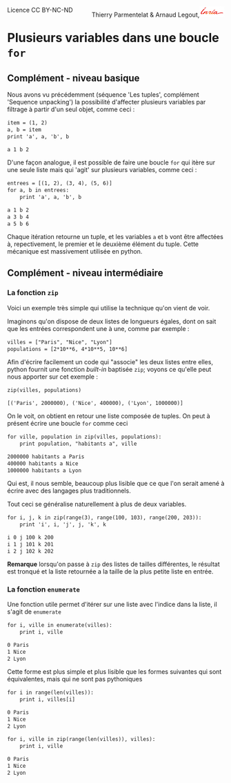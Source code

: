 
<span style="float:left;">Licence CC BY-NC-ND</span><span style="float:right;">Thierry Parmentelat &amp; Arnaud Legout,<img src="../../media/inria-25.png" style="display:inline"></span><br/>

# Plusieurs variables dans une boucle `for`

## Complément - niveau basique

Nous avons vu précédemment (séquence 'Les tuples', complément 'Sequence unpacking') la possibilité d'affecter plusieurs variables par filtrage à partir d'un seul objet, comme ceci&nbsp;:


```
item = (1, 2)
a, b = item
print 'a', a, 'b', b
```

    a 1 b 2


D'une façon analogue, il est possible de faire une boucle `for` qui itère sur une seule liste mais qui 'agit' sur plusieurs variables, comme ceci&nbsp;:


```
entrees = [(1, 2), (3, 4), (5, 6)]
for a, b in entrees:
    print 'a', a, 'b', b
```

    a 1 b 2
    a 3 b 4
    a 5 b 6


Chaque itération retourne un tuple, et les variables `a` et `b` vont être affectées à, repectivement, le premier et le deuxième élément du tuple. Cette mécanique est massivement utilisée en python.

## Complément - niveau intermédiaire

### La fonction `zip`

Voici un exemple très simple qui utilise la technique qu'on vient de voir.

Imaginons qu'on dispose de deux listes de longueurs égales, dont on sait que les entrées correspondent une à une, comme par exemple&nbsp;:


```
villes = ["Paris", "Nice", "Lyon"]
populations = [2*10**6, 4*10**5, 10**6]
```

Afin d'écrire facilement un code qui "associe" les deux listes entre elles, python fournit une fonction *built-in* baptisée `zip`; voyons ce qu'elle peut nous apporter sur cet exemple&nbsp;:


```
zip(villes, populations)
```




    [('Paris', 2000000), ('Nice', 400000), ('Lyon', 1000000)]



On le voit, on obtient en retour une liste composée de tuples. On peut à présent écrire une boucle `for` comme ceci


```
for ville, population in zip(villes, populations):
    print population, "habitants a", ville
```

    2000000 habitants a Paris
    400000 habitants a Nice
    1000000 habitants a Lyon


Qui est, il nous semble, beaucoup plus lisible que ce que l'on serait amené à écrire avec des langages plus traditionnels.

Tout ceci se généralise naturellement à plus de deux variables.


```
for i, j, k in zip(range(3), range(100, 103), range(200, 203)):
    print 'i', i, 'j', j, 'k', k
```

    i 0 j 100 k 200
    i 1 j 101 k 201
    i 2 j 102 k 202


**Remarque** lorsqu'on passe à `zip` des listes de tailles différentes, le résultat est tronqué et la liste retournée a la taille de la plus petite liste en entrée.

### La fonction `enumerate`

Une fonction utile permet d'itérer sur une liste avec l'indice dans la liste, il s'agit de `enumerate`


```
for i, ville in enumerate(villes):
    print i, ville
```

    0 Paris
    1 Nice
    2 Lyon


Cette forme est plus simple et plus lisible que les formes suivantes qui sont équivalentes, mais qui ne sont pas pythoniques


```
for i in range(len(villes)):
    print i, villes[i]
```

    0 Paris
    1 Nice
    2 Lyon



```
for i, ville in zip(range(len(villes)), villes):
    print i, ville
```

    0 Paris
    1 Nice
    2 Lyon

